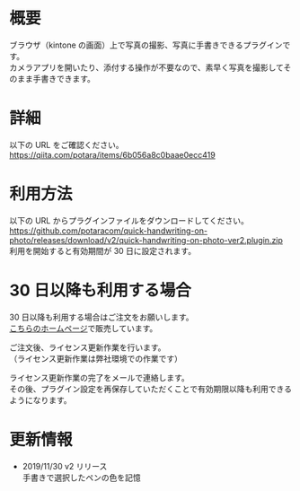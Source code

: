 # 概要

ブラウザ（kintone の画面）上で写真の撮影、写真に手書きできるプラグインです。  
カメラアプリを開いたり、添付する操作が不要なので、素早く写真を撮影してそのまま手書きできます。

# 詳細

以下の URL をご確認ください。  
https://qiita.com/potara/items/6b056a8c0baae0ecc419

# 利用方法

以下の URL からプラグインファイルをダウンロードしてください。  
https://github.com/potaracom/quick-handwriting-on-photo/releases/download/v2/quick-handwriting-on-photo-ver2.plugin.zip  
利用を開始すると有効期間が 30 日に設定されます。

# 30 日以降も利用する場合

30 日以降も利用する場合はご注文をお願いします。  
[こちらのホームページ](https://potaracom.stores.jp/items/5daaeedc220e7533b7384a82)で販売しています。

ご注文後、ライセンス更新作業を行います。  
（ライセンス更新作業は弊社環境での作業です）

ライセンス更新作業の完了をメールで連絡します。  
その後、プラグイン設定を再保存していただくことで有効期限以降も利用できるようになります。

# 更新情報

- 2019/11/30 v2 リリース  
  手書きで選択したペンの色を記憶
  